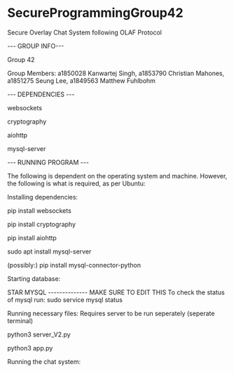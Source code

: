 # SecureProgrammingGroup42
Secure Overlay Chat System following OLAF Protocol

--- GROUP INFO--- 

Group 42

Group Members: a1850028 Kanwartej Singh, a1853790 Christian Mahones, a1851275 Seung Lee, a1849563 Matthew Fuhlbohm

--- DEPENDENCIES --- 

websockets

cryptography

aiohttp

mysql-server

--- RUNNING PROGRAM --- 

The following is dependent on the operating system and machine. However, the following is what is required, as per Ubuntu:

Installing dependencies:


pip install websockets

pip install cryptography

pip install aiohttp

sudo apt install mysql-server

(possibly:) pip install mysql-connector-python


Starting database:

STAR MYSQL -------------- MAKE SURE TO EDIT THIS
To check the status of mysql run:
sudo service mysql status


Running necessary files: Requires server to be run seperately (seperate terminal)


python3 server_V2.py

python3 app.py

Running the chat system:


